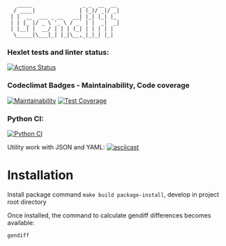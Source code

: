 ```
   _____                _ _  __  __ 
  / ____|              | (_)/ _|/ _|
 | |  __  ___ _ __   __| |_| |_| |_ 
 | | |_ |/ _ \ '_ \ / _` | |  _|  _|
 | |__| |  __/ | | | (_| | | | | |  
  \_____|\___|_| |_|\__,_|_|_| |_|  
```  
### Hexlet tests and linter status:
[![Actions Status](https://github.com/Neyghyw/python-project-50/workflows/hexlet-check/badge.svg)](https://github.com/Neyghyw/python-project-50/actions)

### Codeclimat Badges - Maintainability, Code coverage
[![Maintainability](https://api.codeclimate.com/v1/badges/062f600091151a0f1166/maintainability)](https://codeclimate.com/github/Neyghyw/python-project-50/maintainability)
[![Test Coverage](https://api.codeclimate.com/v1/badges/062f600091151a0f1166/test_coverage)](https://codeclimate.com/github/Neyghyw/python-project-50/test_coverage)

### Python CI:
[![Python CI](https://github.com/Neyghyw/python-project-50/actions/workflows/python-app.yml/badge.svg)](https://github.com/Neyghyw/python-project-50/actions/workflows/python-app.yml)

Utility work with JSON and YAML:
[![asciicast](https://asciinema.org/a/545837.svg)](https://asciinema.org/a/545837)

# Installation
Install package command ```make build package-install```, develop in project root directory

Once installed, the command to calculate gendiff differences becomes available:
```
gendiff
```
